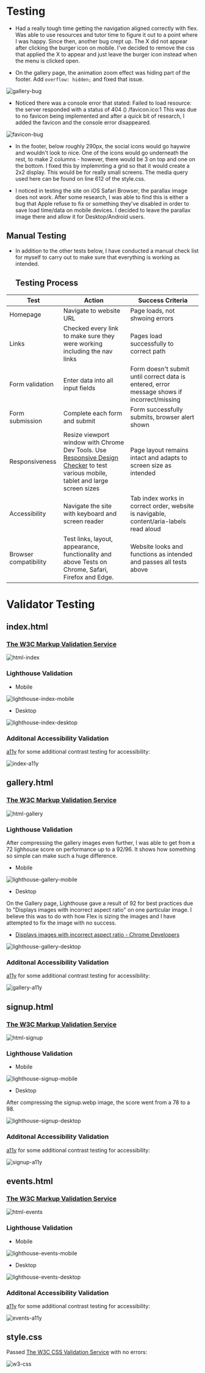 # **Testing**

  - Had a really tough time getting the navigation aligned correctly with flex. Was able to use resources and tutor time to figure it out to a point where I was happy. Since then, another bug crept up. The X did not appear after clicking the burger icon on mobile. I've decided to remove the css that applied the X to appear and just leave the burger icon instead when the menu is clicked open.

  - On the gallery page, the animation zoom effect was hiding part of the footer. Add `overflow: hidden;` and fixed that issue.

  ![gallery-bug](https://github.com/leec313/lee-valley/blob/main/assets/images/readme-images/bug-gallery.png?raw=true)

  - Noticed there was a console error that stated: Failed to load resource: the server responded with a status of 404 () /favicon.ico:1
  This was due to no favicon being implemented and after a quick bit of research, I added the favicon and the console error disappeared.

  ![favicon-bug](https://github.com/leec313/lee-valley/blob/main/assets/images/readme-images/bug-favicon.png?raw=true)

  - In the footer, below roughly 290px, the social icons would go haywire and wouldn't look to nice. One of the icons would go underneath the rest, to make 2 columns - however, there would be 3 on top and one on the bottom. 
  I fixed this by implemnting a grid so that it would create a 2x2 display. This would be for really small screens. The media query used here can be found on line 612 of the style.css.

  - I noticed in testing the site on iOS Safari Browser, the parallax image does not work. After some research, I was able to find this is either a bug that Apple refuse to fix or something they've disabled in order to save load time/data on mobile devices. I decided to leave the parallax image there and allow it for Desktop/Android users. 

  ## Manual Testing

  * In addition to the other tests below, I have conducted a manual check list for myself to carry out to make sure that everything is working as intended.

      ## Testing Process
| Test                | Action                   | Success Criteria  |
| -------------       |-------------             | -----|
| Homepage      | Navigate to website URL  | Page loads, not shwoing errors |
| Links            | Checked every link to make sure they were working including the nav links   | Pages load successfully to correct path |
| Form validation  | Enter data into all input fields | Form doesn't submit until correct data is entered, error message shows if incorrect/missing |
| Form submission | Complete each form and submit | Form successfully submits, browser alert shown |
| Responsiveness | Resize viewport window with Chrome Dev Tools. Use [Responsive Design Checker](https://www.websiteplanet.com/webtools/responsive-checker/) to test various mobile, tablet and large screen sizes | Page layout remains intact and adapts to screen size as intended |
| Accessibility | Navigate the site with keyboard and screen reader | Tab index works in correct order, website is navigable, content/aria-labels read aloud |
| Browser compatibility | Test links, layout, appearance, functionality and above Tests on Chrome, Safari, Firefox and Edge. | Website looks and functions as intended and passes all tests above

# **Validator Testing**

  ## **index.html**

  ### [The W3C Markup Validation Service](https://validator.w3.org/)

  ![html-index](https://github.com/leec313/lee-valley/blob/main/assets/images/validation-images/w3html-index.png?raw=true)

  ### Lighthouse Validation

  * Mobile

  ![lighthouse-index-mobile](https://github.com/leec313/lee-valley/blob/main/assets/images/validation-images/lighthouse-index-mobile.png?raw=true)

  * Desktop

  ![lighthouse-index-desktop](https://github.com/leec313/lee-valley/blob/main/assets/images/validation-images/lighthouse-index-desktop.png?raw=true)

  ### **Additonal Accessibility Validation**
  [a11y](https://color.a11y.com/Contrast/) for some additional contrast testing for accessibility:

  ![index-a11y](https://github.com/leec313/lee-valley/blob/main/assets/images/validation-images/validation-a11y-index.png?raw=true)

  ## **gallery.html**

  ### [The W3C Markup Validation Service](https://validator.w3.org/)

  ![html-gallery](https://github.com/leec313/lee-valley/blob/main/assets/images/validation-images/w3html-gallery.png?raw=true)

  ### Lighthouse Validation

  After compressing the gallery images even further, I was able to get from a 72 lighhouse score on performance up to a 92/96. It shows how something so simple can make such a huge difference.

  * Mobile

  ![lighthouse-gallery-mobile](https://github.com/leec313/lee-valley/blob/main/assets/images/validation-images/lighthouse-gallery-mobile.png?raw=true)

  * Desktop

  On the Gallery page, Lighthouse gave a result of 92 for best practices due to "Displays images with incorrect aspect ratio" on one particular image. I believe this was to do with how Flex is sizing the images and I have attempted to fix the image with no success. 
  * [Displays images with incorrect aspect ratio - Chrome Developers](https://developer.chrome.com/en/docs/lighthouse/best-practices/image-aspect-ratio/#:~:text=%23%20How%20the%20Lighthouse%20image%20aspect%20ratio%20audit%20fails&text=There%20are%20two%20common%20causes,of%20a%20variably%2Dsized%20container.)

  ![lighthouse-gallery-desktop](https://github.com/leec313/lee-valley/blob/main/assets/images/validation-images/lighthouse-gallery-desktop.png?raw=true)

  ### **Additonal Accessibility Validation**
  [a11y](https://color.a11y.com/Contrast/) for some additional contrast testing for accessibility:

  ![gallery-a11y](https://github.com/leec313/lee-valley/blob/main/assets/images/validation-images/validation-a11y-gallery.png?raw=true)

  ## **signup.html**

  ### [The W3C Markup Validation Service](https://validator.w3.org/)

  ![html-signup](https://github.com/leec313/lee-valley/blob/main/assets/images/validation-images/w3html-signup.png?raw=true)

  ### Lighthouse Validation

  * Mobile

  ![lighthouse-signup-mobile](https://github.com/leec313/lee-valley/blob/main/assets/images/validation-images/lighthouse-signup-mobile.png?raw=true)

  * Desktop

  After compressing the signup.webp image, the score went from a 78 to a 98.

  ![lighthouse-signup-desktop](https://github.com/leec313/lee-valley/blob/main/assets/images/validation-images/lighthouse-signup-desktop.png?raw=true)
  

  ### **Additonal Accessibility Validation**
  [a11y](https://color.a11y.com/Contrast/) for some additional contrast testing for accessibility:

  ![signup-a11y](https://github.com/leec313/lee-valley/blob/main/assets/images/validation-images/validation-a11y-signup.png?raw=true)

  ## **events.html**

  ### [The W3C Markup Validation Service](https://validator.w3.org/)

  ![html-events](https://github.com/leec313/lee-valley/blob/main/assets/images/validation-images/w3html-events.png?raw=true)

  ### Lighthouse Validation

  * Mobile

  ![lighthouse-events-mobile](https://github.com/leec313/lee-valley/blob/main/assets/images/validation-images/lighthouse-events-mobile.png?raw=true)

  * Desktop

  ![lighthouse-events-desktop](https://github.com/leec313/lee-valley/blob/main/assets/images/validation-images/lighthouse-events-desktop.png?raw=true)


  ### **Additonal Accessibility Validation**
  [a11y](https://color.a11y.com/Contrast/) for some additional contrast testing for accessibility:

  ![events-a11y](https://github.com/leec313/lee-valley/blob/main/assets/images/validation-images/validation-a11t-events.png?raw=true)

  ## **style.css**

  Passed [The W3C CSS Validation Service](https://jigsaw.w3.org/css-validator/) with no errors:

  ![w3-css](https://github.com/leec313/lee-valley/blob/main/assets/images/validation-images/validation-css.png?raw=true)
